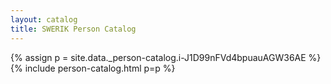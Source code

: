 ```yaml
---
layout: catalog
title: SWERIK Person Catalog
---
```

{% assign p = site.data._person-catalog.i-J1D99nFVd4bpuauAGW36AE %}
{% include person-catalog.html p=p %}

